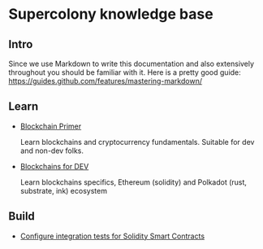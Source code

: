 # Supercolony knowledge base

## Intro

Since we use Markdown to write this documentation and also extensively throughout you should be familiar with it. Here is a pretty good guide:
\
<https://guides.github.com/features/mastering-markdown/>

## Learn

- [Blockchain Primer](blockchain-generic)
  
    Learn blockchains and cryptocurrency fundamentals. Suitable for dev and non-dev folks.
  
- [Blockchains for DEV](blockchain-advanced)
  
    Learn blockchains specifics, Ethereum (solidity) and Polkadot (rust, substrate, ink) ecosystem 

## Build

- [Configure integration tests for Solidity Smart Contracts](guides/solidity-integration-tests.md)
